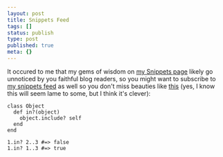 ```yaml
---
layout: post
title: Snippets Feed
tags: []
status: publish
type: post
published: true
meta: {}
---
```


It occured to me that my gems of wisdom on [my Snippets page](http://snippets.dzone.com/user/timmorgan) likely go unnoticed by you faithful blog readers, so you might want to subscribe to [my snippets feed](http://snippets.dzone.com/rss/user/timmorgan) as well so you don't miss beauties like [this](http://snippets.dzone.com/posts/show/3516) (yes, I know this will seem lame to some, but I think it's clever):

```
class Object
  def in?(object)
    object.include? self
  end
end
```

```
1.in? 2..3 #=> false
1.in? 1..3 #=> true
```
